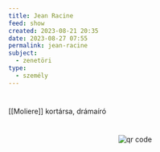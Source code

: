 ```yaml
---
title: Jean Racine
feed: show
created: 2023-08-21 20:35
date: 2023-08-27 07:55
permalink: jean-racine
subject:
  - zenetöri
type:
  - személy
---
```

#
[[Moliere]] kortársa, drámaíró



#
<p style="text-align: center;"><img src="https://chart.googleapis.com/chart?cht=qr&chl=https://notes.andrasdenes.com/jean-racine&chs=180x180&choe=UTF-8&chld=L|2" alt="qr code"></p>

